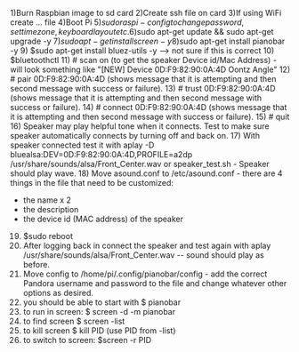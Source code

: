 1)Burn Raspbian image to sd card
2)Create ssh file on card
3)If using WiFi create ... file
4)Boot Pi
5)$sudo raspi-config to change password, set time zone, keyboard layout etc.
6)$sudo apt-get update && sudo apt-get upgrade -y
7)$sudo apt-get install screen -y
8)$sudo apt-get install pianobar -y
9) $sudo apt-get install bluez-utils -y --> not sure if this is correct
10) $bluetoothctl
11) # scan on (to get the speaker Device id/Mac Address) - will look something like "[NEW] Device 0D:F9:82:90:0A:4D Oontz Angle"
12) # pair 0D:F9:82:90:0A:4D (shows message that it is attempting and then second message with success or failure).
13) # trust 0D:F9:82:90:0A:4D (shows message that it is attempting and then second message with success or failure).
14) # connect 0D:F9:82:90:0A:4D (shows message that it is attempting and then second message with success or failure).
15) # quit
16) Speaker may play helpful tone when it connects. Test to make sure speaker automatically connects by turning off and back on.
17) With speaker connected test it with aplay -D bluealsa:DEV=0D:F9:82:90:0A:4D,PROFILE=a2dp /usr/share/sounds/alsa/Front_Center.wav or speaker_test.sh - Speaker should play wave.
18) Move asound.conf to /etc/asound.conf - there are 4 things in the file that need to be customized: 
- the name x 2
- the description
- the device id (MAC address) of the speaker
19) $sudo reboot
20) After logging back in connect the speaker and test again with aplay /usr/share/sounds/alsa/Front_Center.wav -- sound should play as before.
21) Move config  to /home/pi/.config/pianobar/config - add the correct Pandora username and password to the file and change whatever other options as desired.
22) you should be able to start with $ pianobar
23) to run in screen: $ screen -d -m pianobar
24) to find screen $ screen -list
25) to kill screen $ kill PID (use PID from -list)
26) to switch to screen: $screen -r PID 


